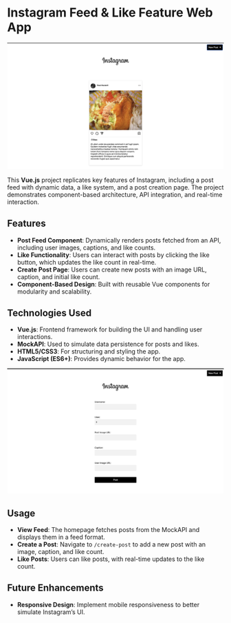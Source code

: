 # Instagram Feed & Like Feature Web App

![Instagram Replica Screenshot](./docs/images/instagram-replica-screenshot-1.png)

This **Vue.js** project replicates key features of Instagram, including a post feed with dynamic data, a like system, and a post creation page. The project demonstrates component-based architecture, API integration, and real-time interaction.

## Features

- **Post Feed Component**: Dynamically renders posts fetched from an API, including user images, captions, and like counts.
- **Like Functionality**: Users can interact with posts by clicking the like button, which updates the like count in real-time.
- **Create Post Page**: Users can create new posts with an image URL, caption, and initial like count.
- **Component-Based Design**: Built with reusable Vue components for modularity and scalability.

## Technologies Used

- **Vue.js**: Frontend framework for building the UI and handling user interactions.
- **MockAPI**: Used to simulate data persistence for posts and likes.
- **HTML5/CSS3**: For structuring and styling the app.
- **JavaScript (ES6+)**: Provides dynamic behavior for the app.

![Instagram Replica Screenshot](./docs/images/instagram-replica-screenshot-2.png)

## Usage

- **View Feed**: The homepage fetches posts from the MockAPI and displays them in a feed format.
- **Create a Post**: Navigate to `/create-post` to add a new post with an image, caption, and like count.
- **Like Posts**: Users can like posts, with real-time updates to the like count.

## Future Enhancements

- **Responsive Design**: Implement mobile responsiveness to better simulate Instagram’s UI.

